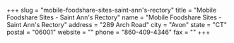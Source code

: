 +++
slug = "mobile-foodshare-sites-saint-ann's-rectory"
title = "Mobile Foodshare Sites - Saint Ann's Rectory"
name = "Mobile Foodshare Sites - Saint Ann's Rectory"
address = "289 Arch Road"
city = "Avon"
state = "CT"
postal = "06001"
website = ""
phone = "860-409-4346"
fax = ""
+++
